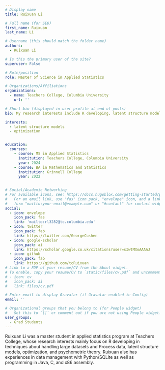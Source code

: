 ```yaml
---
# Display name
title: Ruixuan Li

# Full name (for SEO)
first_name: Ruixuan
last_name: Li

# Username (this should match the folder name)
authors:
  - Ruixuan Li

# Is this the primary user of the site?
superuser: False

# Role/position
role: Master of Science in Applied Statistics 

# Organizations/Affiliations
organizations:
  - name: Teachers College, Columbia University
    url: ''

# Short bio (displayed in user profile at end of posts)
bio: My research interests include R developing, latent structure models, optimization, and psychometric theory.

interests:
  - latent structure models
  - optimization


education:
  courses:
    - course: MS in Applied Statistics
      institution: Teachers College, Columbia University
      year: 2024
    - course: BA in Mathematics and Statistics
      institution: Grinnell College     
      year: 2022
    

# Social/Academic Networking
# For available icons, see: https://docs.hugoblox.com/getting-started/page-builder/#icons
#   For an email link, use "fas" icon pack, "envelope" icon, and a link in the
#   form "mailto:your-email@example.com" or "#contact" for contact widget.
social:
  - icon: envelope
    icon_pack: fas
    link: 'mailto:rl3282@tc.columbia.edu'
  - icon: twitter
    icon_pack: fab
    link: https://twitter.com/GeorgeCushen
  - icon: google-scholar
    icon_pack: ai
    link: https://scholar.google.co.uk/citations?user=sIwtMXoAAAAJ
  - icon: github
    icon_pack: fab
    link: https://github.com/tcRuixuan
# Link to a PDF of your resume/CV from the About widget.
# To enable, copy your resume/CV to `static/files/cv.pdf` and uncomment the lines below.
# - icon: cv
#   icon_pack: ai
#   link: files/cv.pdf

# Enter email to display Gravatar (if Gravatar enabled in Config)
email: ''

# Organizational groups that you belong to (for People widget)
#   Set this to `[]` or comment out if you are not using People widget.
user_groups:
  - Grad Students
---
```


Ruixuan Li was a master student in applied statistics program at Teachers College, whose research interests mainly focus on R developing  in techniques about handling large datasets and Process data, latent structure models, optimization, and psychometric theory. Ruixuan also has experiences in data management with Python/SQLite as well as programming in Java, C, and x86 assembly. 


